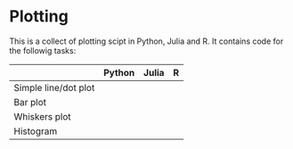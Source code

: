 # Plotting
This is a collect of plotting scipt in Python, Julia and R. It contains code for the followig tasks:

|                     | Python | Julia  | R       |  
|---------------------|--------|--------|---------|
|Simple line/dot plot |        |        |         |  
|Bar plot             |        |        |         |  
|Whiskers plot        |        |        |         |  
|Histogram            |        |        |         |  
